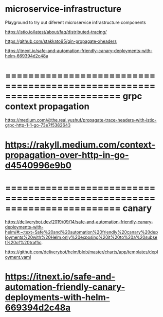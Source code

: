 # microservice-infrastructure
Playground to try out diferent microservice infrastructure components

https://istio.io/latest/about/faq/distributed-tracing/

https://github.com/stakkato95/gin-propagate-xheaders

https://itnext.io/safe-and-automation-friendly-canary-deployments-with-helm-669394d2c48a


========================================================================
grpc context propagation
========================================================================
https://medium.com/@the.real.yushuf/propagate-trace-headers-with-istio-grpc-http-1-1-go-73e7f5382643

https://rakyll.medium.com/context-propagation-over-http-in-go-d4540996e9b0
========================================================================


========================================================================
canary
========================================================================
https://deliverybot.dev/2019/09/14/safe-and-automation-friendly-canary-deployments-with-helm/#:~:text=Safe%20and%20automation%20friendly%20canary%20deployments%20with%20Helm,only%20exposing%20it%20to%20a%20subset%20of%20traffic.

https://github.com/deliverybot/helm/blob/master/charts/app/templates/deployment.yaml

https://itnext.io/safe-and-automation-friendly-canary-deployments-with-helm-669394d2c48a
========================================================================